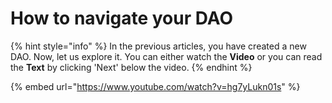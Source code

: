 # How to navigate your DAO

{% hint style="info" %}
In the previous articles, you have created a new DAO. Now, let us explore it. You can either watch the **Video** or you can read the **Text** by clicking 'Next' below the video.
{% endhint %}

{% embed url="https://www.youtube.com/watch?v=hg7yLukn01s" %}
